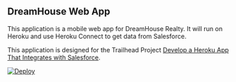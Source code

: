 DreamHouse Web App
------------------

This application is a mobile web app for DreamHouse Realty. It will run on Heroku and use Heroku Connect to get data from Salesforce.

This application is designed for the Trailhead Project [Develop a Heroku App That Integrates with Salesforce](https://trailhead.salesforce.com/content/learn/projects/develop-heroku-applications).

<a href="https://heroku.com/deploy">
   <img src="https://www.herokucdn.com/deploy/button.svg" alt="Deploy">
 </a>

<!-- a href="https://heroku.com/deploy">
  <img src="https://www.herokucdn.com/deploy/button.svg" alt="Deploy">
</a -->
